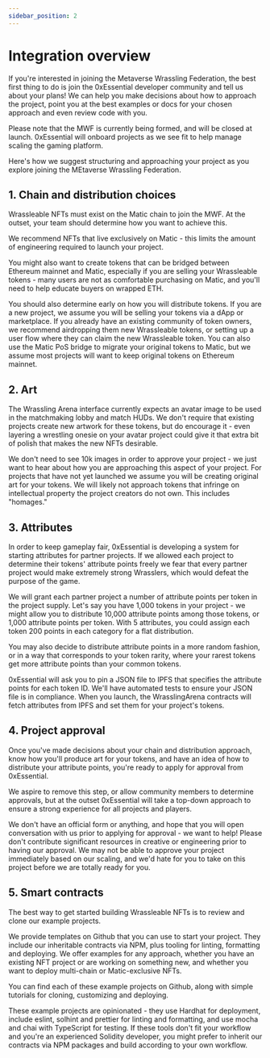 ```yaml
---
sidebar_position: 2
---
```


# Integration overview

If you're interested in joining the Metaverse Wrassling Federation, the best first thing to do is join the 0xEssential developer community and tell us about your plans! We can help you make decisions about how to approach the project, point you at the best examples or docs for your chosen approach and even review code with you.

Please note that the MWF is currently being formed, and will be closed at launch. 0xEssential will onboard projects as we see fit to help manage scaling the gaming platform.

Here's how we suggest structuring and approaching your project as you explore joining the MEtaverse Wrassling Federation.

## 1. Chain and distribution choices

Wrassleable NFTs must exist on the Matic chain to join the MWF. At the outset, your team should determine how you want to achieve this.

We recommend NFTs that live exclusively on Matic - this limits the amount of engineering required to launch your project.

You might also want to create tokens that can be bridged between Ethereum mainnet and Matic, especially if you are selling your Wrassleable tokens - many users are not as comfortable purchasing on Matic, and you'll need to help educate buyers on wrapped ETH.

You should also determine early on how you will distribute tokens. If you are a new project, we assume you will be selling your tokens via a dApp or marketplace. If you already have an existing community of token owners, we recommend airdropping them new Wrassleable tokens, or setting up a user flow where they can claim the new Wrassleable token. You can also use the Matic PoS bridge to migrate your original tokens to Matic, but we assume most projects will want to keep original tokens on Ethereum mainnet.

## 2. Art

The Wrassling Arena interface currently expects an avatar image to be used in the matchmaking lobby and match HUDs. We don't require that existing projects create new artwork for these tokens, but do encourage it - even layering a wrestling onesie on your avatar project could give it that extra bit of polish that makes the new NFTs desirable.

We don't need to see 10k images in order to approve your project - we just want to hear about how you are approaching this aspect of your project. For projects that have not yet launched we assume you will be creating original art for your tokens. We will likely not approach tokens that infringe on intellectual property the project creators do not own. This includes "homages."

## 3. Attributes

In order to keep gameplay fair, 0xEssential is developing a system for starting attributes for partner projects. If we allowed each project to determine their tokens' attribute points freely we fear that every partner project would make extremely strong Wrasslers, which would defeat the purpose of the game.

We will grant each partner project a number of attribute points per token in the project supply. Let's say you have 1,000 tokens in your project - we might allow you to distribute 10,000 attribute points among those tokens, or 1,000 attribute points per token. With 5 attributes, you could assign each token 200 points in each category for a flat distribution.

You may also decide to distribute attribute points in a more random fashion, or in a way that corresponds to your token rarity, where your rarest tokens get more attribute points than your common tokens.

0xEssential will ask you to pin a JSON file to IPFS that specifies the attribute points for each token ID. We'll have automated tests to ensure your JSON file is in compliance. When you launch, the WrasslingArena contracts will fetch attributes from IPFS and set them for your project's tokens.

## 4. Project approval

Once you've made decisions about your chain and distribution approach, know how you'll produce art for your tokens, and have an idea of how to distribute your attribute points, you're ready to apply for approval from 0xEssential.

We aspire to remove this step, or allow community members to determine approvals, but at the outset 0xEssential will take a top-down approach to ensure a strong experience for all projects and players.

We don't have an official form or anything, and hope that you will open conversation with us prior to applying for approval - we want to help! Please don't contribute significant resources in creative or engineering prior to having our approval. We may not be able to approve your project immediately based on our scaling, and we'd hate for you to take on this project before we are totally ready for you.

## 5. Smart contracts

The best way to get started building Wrassleable NFTs is to review and clone our example projects.

We provide templates on Github that you can use to start your project. They include our inheritable contracts via NPM, plus tooling for linting, formatting and deploying. We offer examples for any approach, whether you have an existing NFT project or are working on something new, and whether you want to deploy multi-chain or Matic-exclusive NFTs.

You can find each of these example projects on Github, along with simple tutorials for cloning, customizing and deploying.

These example projects are opinionated - they use Hardhat for deployment, include eslint, solhint and prettier for linting and formatting, and use mocha and chai with TypeScript for testing. If these tools don't fit your workflow and you're an experienced Solidity developer, you might prefer to inherit our contracts via NPM packages and build according to your own workflow.

<!-- We'd love to hear from teams that are want to implement Wrassleable tokens - we can provide support and guidance for your build, so please reach out to us before you commit significant resources to this project!

### Existing projects

If you've already deployed an ERC721 contract, 0xEssential recommends deploying new, Matic-exclusive tokens that your current owners can claim. This approach is similar to how Bored Apes Yacht Club released their Bored Apes Kennel Club tokens.

Wrassleable NFTs must be deployed to Matic, so you'll need to think through how to distribute these NFTs. Multi-chain NFTs will be simpler to distribute, but will require more dApp development. Matic-exclusive NFTs will be simpler to deploy, won't require complicated dApp development, but 

#### Matic-exclusive

The Matic chain uses the same addresses as Ethereum mainnet, so either airdrops or a claim model work well - your Matic contract cannot read token ownership from Ethereum mainnet, so you'll need to snapshot your owners and use the snapshot addresses to airdrop or allow claiming. Airdrops require less dApp development but are more expensive. Claiming is a great model, but the ability to claim does not follow L1 ownership - if a token owner sells your original NFT on Ethereum mainnet, they can still claim the Matic-based derivative token.

#### Multi-chain

Multi-chain Wrassleable NFTs require more dApp development, but will allow for an Ethereum mainnet claim process that respects current ownership of your L1 NFTs. This allows for a token owner to sell their original token prior to claiming the derivative Wrassler, which can increase the market value of the original token. Similar to CryptoPunks => Meebits or BAYC => BAKC, you should provide dApp functionality to tell potential buyers if the derivative Wrassleable token has already been claimed.

### New Projects

#### Matic-exclusive

#### Multi-chain -->
